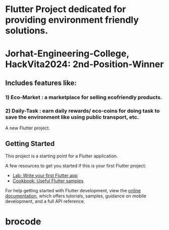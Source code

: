 # Flutter Project dedicated for providing environment friendly solutions.
# Jorhat-Engineering-College, HackVita2024: 2nd-Position-Winner
## Includes features like:
### 1) Eco-Market : a marketplace for selling ecofriendly products.
### 2) Daily-Task : earn daily rewards/ eco-coins for doing task to save the environment like using public transport, etc.

A new Flutter project.

## Getting Started

This project is a starting point for a Flutter application.

A few resources to get you started if this is your first Flutter project:

- [Lab: Write your first Flutter app](https://docs.flutter.dev/get-started/codelab)
- [Cookbook: Useful Flutter samples](https://docs.flutter.dev/cookbook)

For help getting started with Flutter development, view the
[online documentation](https://docs.flutter.dev/), which offers tutorials,
samples, guidance on mobile development, and a full API reference.
# brocode
